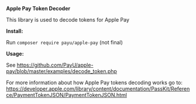 **Apple Pay Token Decoder**

This library is used to decode tokens for Apple Pay

**Install:**

Run `composer require payu/apple-pay` (not final)

**Usage:**

See https://github.com/PayU/apple-pay/blob/master/examples/decode_token.php

For more information about how Apple Pay tokens decoding works go to:
https://developer.apple.com/library/content/documentation/PassKit/Reference/PaymentTokenJSON/PaymentTokenJSON.html
